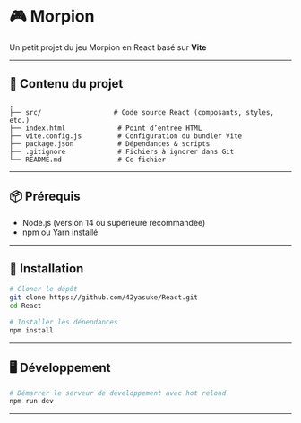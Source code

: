# 🎮 Morpion

Un petit projet du jeu Morpion en React basé sur **Vite**

---

## 📁 Contenu du projet

```
.
├── src/                  # Code source React (composants, styles, etc.)
├── index.html             # Point d’entrée HTML
├── vite.config.js         # Configuration du bundler Vite
├── package.json           # Dépendances & scripts
├── .gitignore             # Fichiers à ignorer dans Git
└── README.md              # Ce fichier
```

---

## 📦 Prérequis

- Node.js (version 14 ou supérieure recommandée)
- npm ou Yarn installé

---

## 🚀 Installation

```bash
# Cloner le dépôt
git clone https://github.com/42yasuke/React.git
cd React

# Installer les dépendances
npm install
```

---

## 🖥 Développement

```bash
# Démarrer le serveur de développement avec hot reload
npm run dev
```

---
